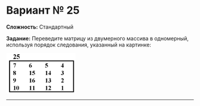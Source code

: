 # Вариант № 25
**Сложность:** Стандартный

**Задание:**  Переведите матрицу из двумерного массива в одномерный, используя порядок следования, указанный на картинке:

![Alt text](../../pic/25.png)

---